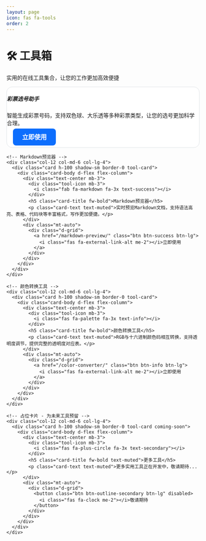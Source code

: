 ```yaml
---
layout: page
icon: fas fa-tools
order: 2
---
```


<div class="container-fluid px-3 px-lg-5">
  <div class="row">
    <div class="col-12">
      <div class="mb-4">
        <h1 class="display-4 fw-bold text-center mb-3">🛠️ 工具箱</h1>
        <p class="lead text-center text-muted">实用的在线工具集合，让您的工作更加高效便捷</p>
      </div>
    </div>
  </div>
  
  <div class="row g-4">
    <!-- 彩票选号助手 -->
    <div class="col-12 col-md-6 col-lg-4">
      <div class="card h-100 shadow-sm border-0 tool-card">
        <div class="card-body d-flex flex-column">
          <div class="text-center mb-3">
            <div class="tool-icon mb-3">
              <i class="fas fa-dice fa-3x text-primary"></i>
            </div>
            <h5 class="card-title fw-bold">彩票选号助手</h5>
            <p class="card-text text-muted">智能生成彩票号码，支持双色球、大乐透等多种彩票类型，让您的选号更加科学合理。</p>
          </div>
          <div class="mt-auto">
            <div class="d-grid">
              <a href="/lottery-generator/" class="btn btn-primary btn-lg">
                <i class="fas fa-external-link-alt me-2"></i>立即使用
              </a>
            </div>
          </div>
        </div>
      </div>
    </div>
    
    <!-- Markdown预览器 -->
    <div class="col-12 col-md-6 col-lg-4">
      <div class="card h-100 shadow-sm border-0 tool-card">
        <div class="card-body d-flex flex-column">
          <div class="text-center mb-3">
            <div class="tool-icon mb-3">
              <i class="fab fa-markdown fa-3x text-success"></i>
            </div>
            <h5 class="card-title fw-bold">Markdown预览器</h5>
            <p class="card-text text-muted">实时预览Markdown文档，支持语法高亮、表格、代码块等丰富格式，写作更加便捷。</p>
          </div>
          <div class="mt-auto">
            <div class="d-grid">
              <a href="/markdown-preview/" class="btn btn-success btn-lg">
                <i class="fas fa-external-link-alt me-2"></i>立即使用
              </a>
            </div>
          </div>
        </div>
      </div>
    </div>
    
    <!-- 颜色转换工具 -->
    <div class="col-12 col-md-6 col-lg-4">
      <div class="card h-100 shadow-sm border-0 tool-card">
        <div class="card-body d-flex flex-column">
          <div class="text-center mb-3">
            <div class="tool-icon mb-3">
              <i class="fas fa-palette fa-3x text-info"></i>
            </div>
            <h5 class="card-title fw-bold">颜色转换工具</h5>
            <p class="card-text text-muted">RGB与十六进制颜色码相互转换，支持透明度调节，提供完整的透明度对应表。</p>
          </div>
          <div class="mt-auto">
            <div class="d-grid">
              <a href="/color-converter/" class="btn btn-info btn-lg">
                <i class="fas fa-external-link-alt me-2"></i>立即使用
              </a>
            </div>
          </div>
        </div>
      </div>
    </div>
    
    <!-- 占位卡片 - 为未来工具预留 -->
    <div class="col-12 col-md-6 col-lg-4">
      <div class="card h-100 shadow-sm border-0 tool-card coming-soon">
        <div class="card-body d-flex flex-column">
          <div class="text-center mb-3">
            <div class="tool-icon mb-3">
              <i class="fas fa-plus-circle fa-3x text-secondary"></i>
            </div>
            <h5 class="card-title fw-bold text-muted">更多工具</h5>
            <p class="card-text text-muted">更多实用工具正在开发中，敬请期待...</p>
          </div>
          <div class="mt-auto">
            <div class="d-grid">
              <button class="btn btn-outline-secondary btn-lg" disabled>
                <i class="fas fa-clock me-2"></i>敬请期待
              </button>
            </div>
          </div>
        </div>
      </div>
    </div>
  </div>
</div>

<style>
/* 使用更高特异性的选择器和!important来确保样式优先级 */
.container-fluid .row .col-12 .card.tool-card,
.container-fluid .card.tool-card {
  transition: all 0.3s ease !important;
  border-radius: 15px !important;
  overflow: hidden !important;
  background-color: #ffffff !important;
  border: 1px solid #dee2e6 !important;
}

.container-fluid .row .col-12 .card.tool-card:hover,
.container-fluid .card.tool-card:hover {
  transform: translateY(-5px) !important;
  box-shadow: 0 0.5rem 1rem rgba(0, 0, 0, 0.15) !important;
  background-color: #f8f9fa !important;
}

.container-fluid .tool-icon {
  transition: transform 0.3s ease !important;
}

.container-fluid .card.tool-card:hover .tool-icon {
  transform: scale(1.1) !important;
}

.container-fluid .card.tool-card.coming-soon {
  opacity: 0.7 !important;
}

.container-fluid .card.tool-card.coming-soon:hover {
  transform: none !important;
  box-shadow: 0 0.5rem 1rem rgba(0, 0, 0, 0.15) !important;
}

/* 按钮容器布局优化 */
.container-fluid .card.tool-card .mt-auto {
  margin-top: auto !important;
  padding: 0 1rem 1rem 1rem !important; /* 左右和底部间距 */
}

.container-fluid .card.tool-card .d-grid {
  margin: 0 !important; /* 移除默认margin */
}

/* 按钮样式强化 */
.container-fluid .card.tool-card .btn {
  border-radius: 8px !important;
  font-weight: 600 !important;
  font-size: 1rem !important;
  padding: 0.75rem 1.5rem !important;
  transition: all 0.3s ease !important;
  border: none !important;
  text-decoration: none !important;
  width: 100% !important; /* 确保按钮拉伸到容器宽度 */
}

.container-fluid .card.tool-card .btn:hover {
  transform: translateY(-2px) !important;
  box-shadow: 0 4px 8px rgba(0, 0, 0, 0.2) !important;
  text-decoration: none !important;
}

/* 主要按钮样式 */
.container-fluid .card.tool-card .btn-primary {
  background-color: #0d6efd !important;
  color: #ffffff !important;
}

.container-fluid .card.tool-card .btn-primary:hover {
  background-color: #0b5ed7 !important;
  color: #ffffff !important;
}

/* 成功按钮样式 */
.container-fluid .card.tool-card .btn-success {
  background-color: #198754 !important;
  color: #ffffff !important;
}

.container-fluid .card.tool-card .btn-success:hover {
  background-color: #157347 !important;
  color: #ffffff !important;
}

/* 信息按钮样式 */
.container-fluid .card.tool-card .btn-info {
  background-color: #0dcaf0 !important;
  color: #000000 !important;
}

.container-fluid .card.tool-card .btn-info:hover {
  background-color: #31d2f2 !important;
  color: #000000 !important;
}

/* 次要按钮样式（敬请期待） */
.container-fluid .card.tool-card .btn-outline-secondary {
  background-color: transparent !important;
  border: 2px solid #6c757d !important;
  color: #6c757d !important;
}

.container-fluid .card.tool-card .btn-outline-secondary:hover {
  background-color: #6c757d !important;
  color: #ffffff !important;
}

.container-fluid .card.tool-card .btn-outline-secondary:disabled {
  background-color: transparent !important;
  border-color: #6c757d !important;
  color: #6c757d !important;
  opacity: 0.65 !important;
  cursor: not-allowed !important;
}

.container-fluid .card.tool-card .btn-outline-secondary:disabled:hover {
  transform: none !important;
  box-shadow: none !important;
  background-color: transparent !important;
  border-color: #6c757d !important;
  color: #6c757d !important;
}

/* 图标颜色强化 */
.container-fluid .card.tool-card .text-primary {
  color: #0d6efd !important;
}

.container-fluid .card.tool-card .text-success {
  color: #198754 !important;
}

.container-fluid .card.tool-card .text-info {
  color: #0dcaf0 !important;
}

.container-fluid .card.tool-card .text-secondary {
  color: #6c757d !important;
}

/* 深色模式支持 - 使用更高特异性 */
@media (prefers-color-scheme: dark) {
  .container-fluid .row .col-12 .card.tool-card,
  .container-fluid .card.tool-card {
    background-color: #1e1e1e !important;
    border-color: #495057 !important;
    color: #ffffff !important;
  }
  
  .container-fluid .row .col-12 .card.tool-card:hover,
  .container-fluid .card.tool-card:hover {
    background-color: #2d3748 !important;
    box-shadow: 0 0.5rem 1rem rgba(255, 255, 255, 0.1) !important;
  }
  
  .container-fluid .card.tool-card .text-muted {
    color: #adb5bd !important;
  }
  
  /* 深色模式下的按钮样式 */
  .container-fluid .card.tool-card .btn-info {
    background-color: #0dcaf0 !important;
    color: #000000 !important;
  }
  
  .container-fluid .card.tool-card .btn-info:hover {
    background-color: #31d2f2 !important;
    color: #000000 !important;
  }
  
  .container-fluid .card.tool-card .btn-outline-secondary {
    border-color: #adb5bd !important;
    color: #adb5bd !important;
  }
  
  .container-fluid .card.tool-card .btn-outline-secondary:hover {
    background-color: #adb5bd !important;
    color: #000000 !important;
  }
  
  .container-fluid .card.tool-card .btn-outline-secondary:disabled {
    border-color: #6c757d !important;
    color: #6c757d !important;
  }
}

[data-bs-theme="dark"] .container-fluid .row .col-12 .card.tool-card,
[data-bs-theme="dark"] .container-fluid .card.tool-card {
  background-color: #1e1e1e !important;
  border-color: #495057 !important;
  color: #ffffff !important;
}

[data-bs-theme="dark"] .container-fluid .row .col-12 .card.tool-card:hover,
[data-bs-theme="dark"] .container-fluid .card.tool-card:hover {
  background-color: #2d3748 !important;
  box-shadow: 0 0.5rem 1rem rgba(255, 255, 255, 0.1) !important;
}

[data-bs-theme="dark"] .container-fluid .card.tool-card .text-muted {
  color: #adb5bd !important;
}

/* data-bs-theme="dark" 下的按钮样式 */
[data-bs-theme="dark"] .container-fluid .card.tool-card .btn-info {
  background-color: #0dcaf0 !important;
  color: #000000 !important;
}

[data-bs-theme="dark"] .container-fluid .card.tool-card .btn-info:hover {
  background-color: #31d2f2 !important;
  color: #000000 !important;
}

[data-bs-theme="dark"] .container-fluid .card.tool-card .btn-outline-secondary {
  border-color: #adb5bd !important;
  color: #adb5bd !important;
}

[data-bs-theme="dark"] .container-fluid .card.tool-card .btn-outline-secondary:hover {
  background-color: #adb5bd !important;
  color: #000000 !important;
}

[data-bs-theme="dark"] .container-fluid .card.tool-card .btn-outline-secondary:disabled {
  border-color: #6c757d !important;
  color: #6c757d !important;
}

/* 响应式优化 */
@media (max-width: 768px) {
  .container-fluid .display-4 {
    font-size: 2rem !important;
  }
  
  .container-fluid .card.tool-card {
    margin-bottom: 1rem !important;
  }
}

@media (max-width: 576px) {
  .container-fluid {
    padding-left: 1rem !important;
    padding-right: 1rem !important;
  }
  
  .container-fluid .tool-icon i {
    font-size: 2rem !important;
  }
}
</style>